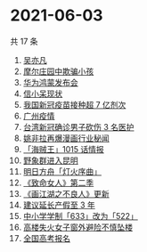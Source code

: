 # 2021-06-03

共 17 条

<!-- BEGIN ZHIHUSEARCH -->
<!-- 最后更新时间 Thu Jun 03 2021 16:20:15 GMT+0800 (China Standard Time) -->
1. [吴亦凡](https://www.zhihu.com/search?q=吴亦凡)
1. [摩尔庄园中欺骗小孩](https://www.zhihu.com/search?q=摩尔庄园)
1. [华为鸿蒙发布会](https://www.zhihu.com/search?q=华为)
1. [信小呆现状](https://www.zhihu.com/search?q=信小呆)
1. [我国新冠疫苗接种超 7 亿剂次](https://www.zhihu.com/search?q=新冠疫苗)
1. [广州疫情](https://www.zhihu.com/search?q=广州疫情)
1. [台湾新冠确诊男子砍伤 3 名医护](https://www.zhihu.com/search?q=台湾疫情)
1. [姚非拉再爆漫画行业秘闻](https://www.zhihu.com/search?q=姚非拉)
1. [「海贼王」1015 话情报](https://www.zhihu.com/search?q=海贼王)
1. [野象群进入昆明](https://www.zhihu.com/search?q=云南大象)
1. [明日方舟「灯火序曲」](https://www.zhihu.com/search?q=明日方舟)
1. [《致命女人》第二季](https://www.zhihu.com/search?q=致命女人)
1. [《画江湖之不良人》更新](https://www.zhihu.com/search?q=画江湖之不良人)
1. [建议延长产假至 3 年](https://www.zhihu.com/search?q=延长产假)
1. [中小学学制「633」改为「522」](https://www.zhihu.com/search?q=中小学)
1. [高楼失火女子窗外避险不慎坠楼](https://www.zhihu.com/search?q=高楼失火)
1. [全国高考报名](https://www.zhihu.com/search?q=高考报名人数)
<!-- END ZHIHUSEARCH -->
